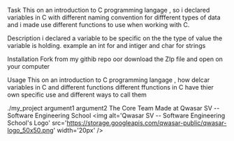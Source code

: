 Task
This on an introduction to C programming langage , so i declared variables in C with different naming convention for diffferent types of data and i made use different functions to use when working with C.

Description
i declared a variable to be specific on the the type of value the variable is holding. example an int for and intiger and char for strings

Installation
Fork from my githib repo oor download the ZIp file and open on your computer

Usage
This on an introduction to C programming langage , how delcar variables in C and different functions different ffunctions in C have thier own specific use and different ways to call them

./my_project argument1 argument2
The Core Team
Made at Qwasar SV -- Software Engineering School <img alt='Qwasar SV -- Software Engineering School's Logo' src='https://storage.googleapis.com/qwasar-public/qwasar-logo_50x50.png' width='20px' />
